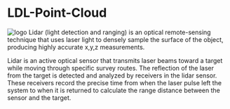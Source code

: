 # LDL-Point-Cloud
![logo](https://user-images.githubusercontent.com/82630423/158313826-f1db3e85-b836-4aa8-a909-75112c4bf65f.jpg)
Lidar (light detection and ranging) is an optical remote-sensing technique that uses laser light to densely sample the surface of the object, producing highly accurate x,y,z measurements. 

Lidar is an active optical sensor that transmits laser beams toward a target while moving through specific survey routes. The reflection of the laser from the target is detected and analyzed by receivers in the lidar sensor. These receivers record the precise time from when the laser pulse left the system to when it is returned to calculate the range distance between the sensor and the target.




